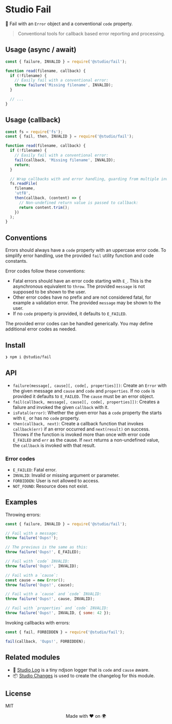# Studio Fail

🚨 Fail with an `Error` object and a conventional `code` property.

> Conventional tools for callback based error reporting and processing.

## Usage (async / await)

```js
const { failure, INVALID } = require('@studio/fail');

function read(filename, callback) {
  if (!filename) {
    // Easily fail with a conventional error:
    throw failure('Missing filename', INVALID);
  }

  // ...
}
```

## Usage (callback)

```js
const fs = require('fs');
const { fail, then, INVALID } = require('@studio/fail');

function read(filename, callback) {
  if (!filename) {
    // Easily fail with a conventional error:
    fail(callback, 'Missing filename', INVALID);
    return;
  }

  // Wrap callbacks with and error handling, guarding from multiple invocations:
  fs.readFile(
    filename,
    'utf8',
    then(callback, (content) => {
      // Non-undefined return value is passed to callback:
      return content.trim();
    })
  );
}
```

## Conventions

Errors should always have a `code` property with an uppercase error code. To
simplify error handling, use the provided `fail` utility function and code
constants.

Error codes follow these conventions:

- Fatal errors should have an error code starting with `E_`. This is the
  asynchronous equivalent to `throw`. The provided `message` is not supposed to
  be shown to the user.
- Other error codes have no prefix and are not considered fatal, for example a
  validation error. The provided `message` may be shown to the user.
- If no `code` property is provided, it defaults to `E_FAILED`.

The provided error codes can be handled generically. You may define additional
error codes as needed.

## Install

```bash
❯ npm i @studio/fail
```

## API

- `failure(message[, cause][, code[, properties]])`: Create an `Error`
  with the given message and `cause` and `code` and `properties`. If no `code`
  is provided it defaults to `E_FAILED`. The `cause` must be an error object.
- `fail(callback, message[, cause][, code[, properties]])`: Creates a failure
  and invoked the given `callback` with it.
- `isFatal(error)`: Whether the given error has a `code` property the starts
  with `E_` or has no `code` property.
- `then(callback, next)`: Create a callback function that invokes
  `callback(err)` if an error occurred and `next(result)` on success. Throws if
  the function is invoked more than once with error code `E_FAILED` and `err`
  as the cause. If `next` returns a non-undefined value, the `callback` is
  invoked with that result.

### Error codes

- `E_FAILED`: Fatal error.
- `INVALID`: Invalid or missing argument or parameter.
- `FORBIDDEN`: User is not allowed to access.
- `NOT_FOUND`: Resource does not exist.

## Examples

Throwing errors:

```js
const { failure, INVALID } = require('@studio/fail');

// Fail with a message:
throw failure('Oups!');

// The previous is the same as this:
throw failure('Oups!', E_FAILED);

// Fail with `code` INVALID:
throw failure('Oups!', INVALID);

// Fail with a `cause`:
const cause = new Error();
throw failure('Oups!', cause);

// Fail with a `cause` and `code` INVALID:
throw failure('Oups!', cause, INVALID);

// Fail with `properties` and `code` INVALID:
throw failure('Oups!', INVALID, { some: 42 });
```

Invoking callbacks with errors:

```js
const { fail, FORBIDDEN } = require('@studio/fail');

fail(callback, 'Oups!', FORBIDDEN);
```

## Related modules

- 👻 [Studio Log][1] is a tiny ndjson logger that is `code` and `cause` aware.
- 📦 [Studio Changes][2] is used to create the changelog for this module.

## License

MIT

<p align="center">Made with ❤️ on 🌍<p>

[1]: https://github.com/javascript-studio/studio-log
[2]: https://github.com/javascript-studio/studio-changes

